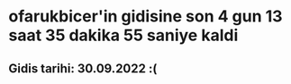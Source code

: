 # ofarukbicer'in gidisine son 4 gun 13 saat 35 dakika 55 saniye kaldi

## Gidis tarihi: 30.09.2022 :(